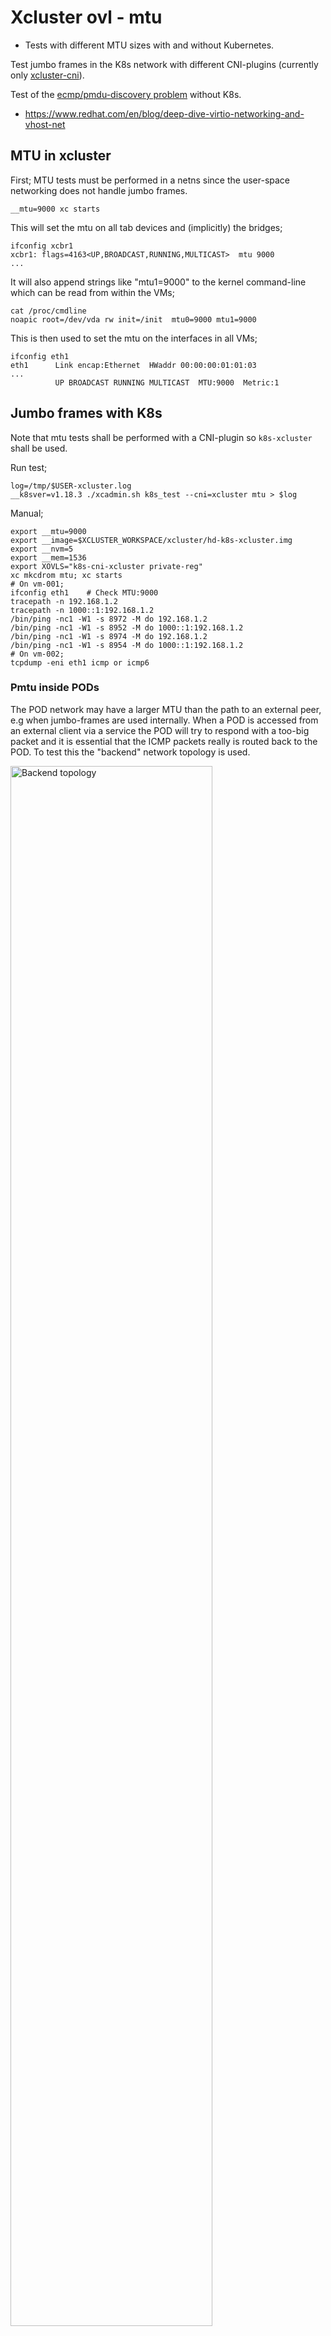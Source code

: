 # Xcluster ovl - mtu

* Tests with different MTU sizes with and without Kubernetes.

Test jumbo frames in the K8s network with different CNI-plugins
(currently only [xcluster-cni](https://github.com/Nordix/xcluster-cni)).

Test of the [ecmp/pmdu-discovery
problem](https://blog.cloudflare.com/path-mtu-discovery-in-practice/)
without K8s.

* https://www.redhat.com/en/blog/deep-dive-virtio-networking-and-vhost-net


## MTU in xcluster

First; MTU tests must be performed in a netns since the user-space
networking does not handle jumbo frames.

```
__mtu=9000 xc starts
```

This will set the mtu on all tab devices and (implicitly) the bridges;
```
ifconfig xcbr1
xcbr1: flags=4163<UP,BROADCAST,RUNNING,MULTICAST>  mtu 9000
...
```

It will also append strings like "mtu1=9000" to the kernel
command-line which can be read from within the VMs;

```
cat /proc/cmdline 
noapic root=/dev/vda rw init=/init  mtu0=9000 mtu1=9000
```

This is then used to set the mtu on the interfaces in all VMs;
```
ifconfig eth1
eth1      Link encap:Ethernet  HWaddr 00:00:00:01:01:03  
...
          UP BROADCAST RUNNING MULTICAST  MTU:9000  Metric:1
```



## Jumbo frames with K8s

Note that mtu tests shall be performed with a CNI-plugin so
`k8s-xcluster` shall be used.

Run test;
```
log=/tmp/$USER-xcluster.log
__k8sver=v1.18.3 ./xcadmin.sh k8s_test --cni=xcluster mtu > $log
```

Manual;
```
export __mtu=9000
export __image=$XCLUSTER_WORKSPACE/xcluster/hd-k8s-xcluster.img
export __nvm=5
export __mem=1536
export XOVLS="k8s-cni-xcluster private-reg"
xc mkcdrom mtu; xc starts
# On vm-001;
ifconfig eth1    # Check MTU:9000
tracepath -n 192.168.1.2
tracepath -n 1000::1:192.168.1.2
/bin/ping -nc1 -W1 -s 8972 -M do 192.168.1.2
/bin/ping -nc1 -W1 -s 8952 -M do 1000::1:192.168.1.2
/bin/ping -nc1 -W1 -s 8974 -M do 192.168.1.2
/bin/ping -nc1 -W1 -s 8954 -M do 1000::1:192.168.1.2
# On vm-002;
tcpdump -eni eth1 icmp or icmp6
```

### Pmtu inside PODs

The POD network may have a larger MTU than the path to an external
peer, e.g when jumbo-frames are used internally. When a POD is
accessed from an external client via a service the POD will try to
respond with a too-big packet and it is essential that the ICMP
packets really is routed back to the POD. To test this the "backend"
network topology is used.

<img src="../network-topology/backend.svg" alt="Backend topology" width="80%" />

Jumbo-frames are not used but the "frontend" network is configured
with mtu=1400. A POD will send a packet with it's max mtu which is >1400
but the outgoing path have mtu=1400.

Test;
```
log=/tmp/$USER-xcluster.jog
xcluster_PROXY_MODE=iptables ./xcadmin.sh k8s_test --cni=calico mtu backend_http > $log
```

That work. So to test manually for some "tcpdump" do;
```
xcluster_PROXY_MODE=iptables ./xcadmin.sh k8s_test --cni=calico mtu backend_start_limit_mtu > /dev/null
# (the cluster is left running)
kubectl get pods
kubectl exec -it mserver-daemonset-... -- sh
# In the pod;
tcpdump -lni eth0
# On vm-221
wget -O /dev/null http://10.0.0.2  # (may have to be repeated some times)
```

Trace example;
```
15:22:09.790403 ARP, Request who-has 11.0.40.65 tell 192.168.0.5, length 28
15:22:09.790433 ARP, Reply 11.0.40.65 is-at 22:21:7a:8d:bd:d8, length 28
15:22:09.790437 IP 192.168.2.221.57200 > 11.0.40.65.80: Flags [S], seq 1568849216, win 64240, options [mss 1460,sackOK,TS val 3813805410 ecr 0,nop,wscale 7], length 0
15:22:09.790450 ARP, Request who-has 169.254.1.1 tell 11.0.40.65, length 28
15:22:09.790454 ARP, Reply 169.254.1.1 is-at ee:ee:ee:ee:ee:ee, length 28
15:22:09.790455 IP 11.0.40.65.80 > 192.168.2.221.57200: Flags [S.], seq 1597526885, ack 1568849217, win 65236, options [mss 1400,sackOK,TS val 2682440094 ecr 3813805410,nop,wscale 7], length 0
15:22:09.790905 IP 192.168.2.221.57200 > 11.0.40.65.80: Flags [.], ack 1, win 502, options [nop,nop,TS val 3813805411 ecr 2682440094], length 0
15:22:09.790934 IP 192.168.2.221.57200 > 11.0.40.65.80: Flags [P.], seq 1:72, ack 1, win 502, options [nop,nop,TS val 3813805411 ecr 2682440094], length 71: HTTP: GET / HTTP/1.1
15:22:09.790944 IP 11.0.40.65.80 > 192.168.2.221.57200: Flags [.], ack 72, win 510, options [nop,nop,TS val 2682440094 ecr 3813805411], length 0
15:22:09.792331 IP 11.0.40.65.80 > 192.168.2.221.57200: Flags [P.], seq 1:191, ack 72, win 510, options [nop,nop,TS val 2682440096 ecr 3813805411], length 190: HTTP: HTTP/1.0 200 OK
15:22:09.792445 IP 11.0.40.65.80 > 192.168.2.221.57200: Flags [.], seq 191:1579, ack 72, win 510, options [nop,nop,TS val 2682440096 ecr 3813805411], length 1388: HTTP
15:22:09.792449 IP 11.0.40.65.80 > 192.168.2.221.57200: Flags [P.], seq 1579:2967, ack 72, win 510, options [nop,nop,TS val 2682440096 ecr 3813805411], length 1388: HTTP
15:22:09.792474 IP 192.168.0.5 > 11.0.40.65: ICMP 192.168.2.221 unreachable - need to frag (mtu 1400), length 556
15:22:09.792478 IP 192.168.0.5 > 11.0.40.65: ICMP 192.168.2.221 unreachable - need to frag (mtu 1400), length 556
15:22:09.792489 IP 11.0.40.65.80 > 192.168.2.221.57200: Flags [.], seq 191:1539, ack 72, win 510, options [nop,nop,TS val 2682440096 ecr 3813805411], length 1348: HTTP
15:22:09.792490 IP 11.0.40.65.80 > 192.168.2.221.57200: Flags [.], seq 1539:2887, ack 72, win 510, options [nop,nop,TS val 2682440096 ecr 3813805411], length 1348: HTTP
15:22:09.792491 IP 11.0.40.65.80 > 192.168.2.221.57200: Flags [P.], seq 2887:2967, ack 72, win 510, options [nop,nop,TS val 2682440096 ecr 3813805411], length 80: HTTP
15:22:09.792709 IP 11.0.40.65.80 > 192.168.2.221.57200: Flags [FP.], seq 2967:3689, ack 72, win 510, options [nop,nop,TS val 2682440096 ecr 3813805411], length 722: HTTP
15:22:09.792935 IP 192.168.2.221.57200 > 11.0.40.65.80: Flags [.], ack 191, win 501, options [nop,nop,TS val 3813805413 ecr 2682440096], length 0
15:22:09.792961 IP 192.168.2.221.57200 > 11.0.40.65.80: Flags [.], ack 2967, win 480, options [nop,nop,TS val 3813805413 ecr 2682440096], length 0
15:22:09.793494 IP 192.168.2.221.57200 > 11.0.40.65.80: Flags [F.], seq 72, ack 3690, win 501, options [nop,nop,TS val 3813805413 ecr 2682440096], length 0
15:22:09.793529 IP 11.0.40.65.80 > 192.168.2.221.57200: Flags [.], ack 73, win 510, options [nop,nop,TS val 2682440097 ecr 3813805413], length 0
```

## Pmtu discovery with ECMP without K8s

There is a problem with pmtu discovery with ECMP described in depth here;

* https://blog.cloudflare.com/path-mtu-discovery-in-practice/
* https://blog.cloudflare.com/increasing-ipv6-mtu/


<img src="ecmp-pmtu-problem.svg" alt="ecmp-pmtu-problem.svg" width="80%" />

In short; the packet-too-big ICMP packet is routed to a random VM by
ECMP.


#### Test setup

A variation on the `multihop` [network-topology](../network-topology)
with smaller MTUs in the router networks is used;

<img src="mtu-ladder.svg" alt="Test setup" width="80%" />

**WARNING**: Linux > linux-5.4.x have a bug that makes ecmp packet
based for forwarded traffic. Download the pre-built
[bzImage-linux-5.4.35](https://artifactory.nordix.org/artifactory/cloud-native/xcluster/images/bzImage-linux-5.4.35)
and set the `__kbin` variable to point to it.

Also NIC "offload" must be disables or else you will see packets > mtu
in your traces. This is done by the test scripts;

```
ethtool -K eth1 gro off gso off tso off
```

**NOTE**; NIC offload does not work with user-space networking so use a netns.

A http request from an external source to the VIP address with a
rather large reply is assumed to be the most realistic test. Tests are
prepared for http without any precautions (fails) and work-arounds
with limited-mtu and `pmtud`.

Traces with `tcpdump` is done in strategic places. The capture on the
router vm-201 captures just about everything including the `pmtud`
broadcastes ICMP mtu-too-big packets.


#### Prerequisite

Build `pmtud`;
```
sudo apt install -y libpcap-dev libnetfilter-log-dev
# Clone to $GOPATH/src/github.com/cloudflare/pmtud
make -j$(nproc) -f Makefile.pmtud
```

#### Run tests

```
cdo mtu
./mtu.sh test http_vanilla > /dev/null  # (fails)
./mtu.sh test http_limit_mtu > /dev/null
./mtu.sh test http_pmtud > /dev/null
```


Manual ECMP test;
```
./mtu.sh test vip_setup > /dev/null
# On vm-221
mconnect -address 10.0.0.0:5001 -nconn 100
mconnect -address [1000::1:10.0.0.0]:5001 -nconn 100
wget -O- http://10.0.0.0/index.html
# On vm-001
tracepath -n 20.0.0.0
ip ro replace 20.0.0.0/24 via 192.168.1.201 src 10.0.0.0
tracepath -n 20.0.0.0     # Does not work!

tracepath -n 1000::1:20.0.0.0
ip ro replace 1000::1:20.0.0.0/120 via 1000::1:192.168.1.201 src 1000::1:10.0.0.0
```

Great, we have two work-arounds, but...


## Pmtu discovery with ECMP with K8s

Unfortunately neither the limited-mtu nor the pmtud work-arounds work
with K8s.

#### Test without ECMP

Just to see how it should work. The route to the VIP address is setup
only to `vm-003` (no ECMP).

```
# (in a netns)
log=/tmp/$USER/xcluster-test.log
__no_ecmp=yes ./mtu.sh test multihop_capture > $log
# Pcap captures in /tmp/$USER/pcap
```

Pcap captures;

* [Router, vm-201](pcap/no-ecmp/vm-201-eth1.pcap)
* [vm-003](pcap/no-ecmp/vm-003-eth1.pcap)
* [In the POD on vm-003](pcap/no-ecmp/mserver-vm-003.pcap)

"Fragmentation Needed" packets from vm-201 (mtu=1400) and from vm-202
(mtu=1300) are correctly forwarded all the way to the POD.

